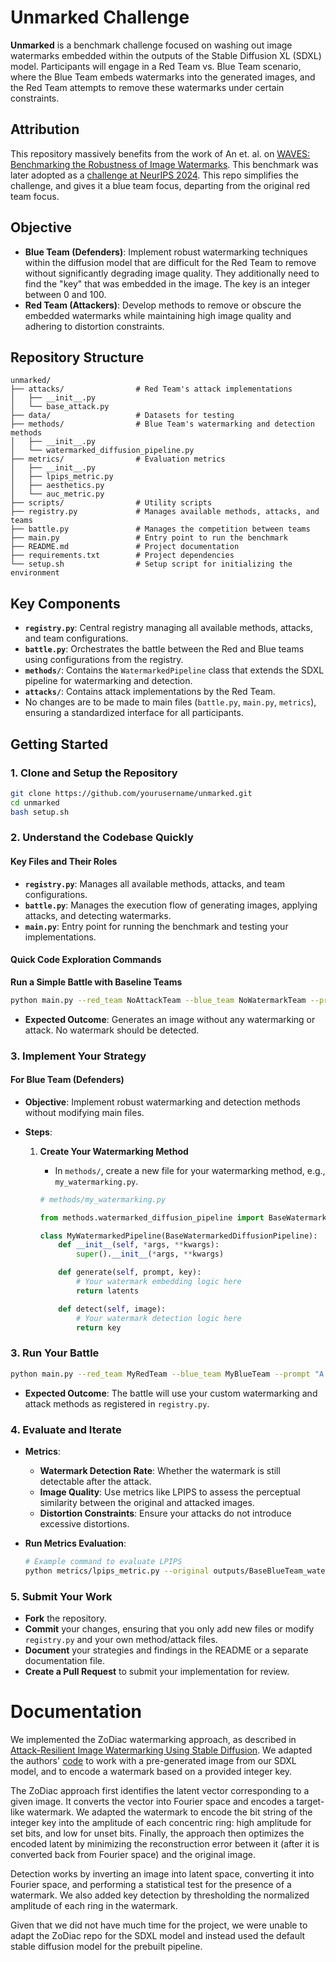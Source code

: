 # Unmarked Challenge

**Unmarked** is a benchmark challenge focused on washing out image watermarks embedded within the outputs of the Stable Diffusion XL (SDXL) model. Participants will engage in a Red Team vs. Blue Team scenario, where the Blue Team embeds watermarks into the generated images, and the Red Team attempts to remove these watermarks under certain constraints.

## Attribution
This repository massively benefits from the work of An et. al. on [WAVES: Benchmarking the Robustness of Image Watermarks](https://wavesbench.github.io/). This benchmark was later adopted as a [challenge at NeurIPS 2024](https://erasinginvisible.github.io/). This repo simplifies the challenge, and gives it a blue team focus, departing from the original red team focus.


## Objective

- **Blue Team (Defenders)**: Implement robust watermarking techniques within the diffusion model that are difficult for the Red Team to remove without significantly degrading image quality. They additionally need to find the "key" that was embedded in the image. The key is an integer between 0 and 100.
- **Red Team (Attackers)**: Develop methods to remove or obscure the embedded watermarks while maintaining high image quality and adhering to distortion constraints.

## Repository Structure

```
unmarked/
├── attacks/                # Red Team's attack implementations
│   ├── __init__.py
│   └── base_attack.py
├── data/                   # Datasets for testing
├── methods/                # Blue Team's watermarking and detection methods
│   ├── __init__.py
│   └── watermarked_diffusion_pipeline.py
├── metrics/                # Evaluation metrics
│   ├── __init__.py
│   ├── lpips_metric.py
│   ├── aesthetics.py
│   └── auc_metric.py
├── scripts/                # Utility scripts
├── registry.py             # Manages available methods, attacks, and teams
├── battle.py               # Manages the competition between teams
├── main.py                 # Entry point to run the benchmark
├── README.md               # Project documentation
├── requirements.txt        # Project dependencies
└── setup.sh                # Setup script for initializing the environment
```

## Key Components

- **`registry.py`**: Central registry managing all available methods, attacks, and team configurations.
- **`battle.py`**: Orchestrates the battle between the Red and Blue teams using configurations from the registry.
- **`methods/`**: Contains the `WatermarkedPipeline` class that extends the SDXL pipeline for watermarking and detection.
- **`attacks/`**: Contains attack implementations by the Red Team.
- No changes are to be made to main files (`battle.py`, `main.py`, `metrics`), ensuring a standardized interface for all participants.

## Getting Started

### 1. Clone and Setup the Repository

```bash
git clone https://github.com/yourusername/unmarked.git
cd unmarked
bash setup.sh
```


### 2. Understand the Codebase Quickly

#### Key Files and Their Roles

- **`registry.py`**: Manages all available methods, attacks, and team configurations.
- **`battle.py`**: Manages the execution flow of generating images, applying attacks, and detecting watermarks.
- **`main.py`**: Entry point for running the benchmark and testing your implementations.

#### Quick Code Exploration Commands

**Run a Simple Battle with Baseline Teams**

```bash
python main.py --red_team NoAttackTeam --blue_team NoWatermarkTeam --prompt data/debug_prompts.txt 
```

- **Expected Outcome**: Generates an image without any watermarking or attack. No watermark should be detected.

### 3. Implement Your Strategy

#### For Blue Team (Defenders)

- **Objective**: Implement robust watermarking and detection methods without modifying main files.
- **Steps**:

  1. **Create Your Watermarking Method**

     - In `methods/`, create a new file for your watermarking method, e.g., `my_watermarking.py`.

     ```python
     # methods/my_watermarking.py

     from methods.watermarked_diffusion_pipeline import BaseWatermarkedDiffusionPipeline

     class MyWatermarkedPipeline(BaseWatermarkedDiffusionPipeline):
         def __init__(self, *args, **kwargs):
             super().__init__(*args, **kwargs)

         def generate(self, prompt, key):
             # Your watermark embedding logic here
             return latents

         def detect(self, image):
             # Your watermark detection logic here
             return key
     ```

  


### 3. Run Your Battle

```bash
python main.py --red_team MyRedTeam --blue_team MyBlueTeam --prompt "A futuristic cityscape at night"
```

- **Expected Outcome**: The battle will use your custom watermarking and attack methods as registered in `registry.py`.

### 4. Evaluate and Iterate

- **Metrics**:

  - **Watermark Detection Rate**: Whether the watermark is still detectable after the attack.
  - **Image Quality**: Use metrics like LPIPS to assess the perceptual similarity between the original and attacked images.
  - **Distortion Constraints**: Ensure your attacks do not introduce excessive distortions.

- **Run Metrics Evaluation**:

  ```bash
  # Example command to evaluate LPIPS
  python metrics/lpips_metric.py --original outputs/BaseBlueTeam_watermarked.png --modified outputs/MyRedTeam_vs_MyBlueTeam.png
  ```

### 5. Submit Your Work

- **Fork** the repository.
- **Commit** your changes, ensuring that you only add new files or modify `registry.py` and your own method/attack files.
- **Document** your strategies and findings in the README or a separate documentation file.
- **Create a Pull Request** to submit your implementation for review.

# Documentation

We implemented the ZoDiac watermarking approach, as described in [Attack-Resilient Image Watermarking Using Stable Diffusion](https://arxiv.org/pdf/2401.04247). We adapted the authors' [code](https://github.com/zhanglijun95/ZoDiac) to work with a pre-generated image from our SDXL model, and to encode a watermark based on a provided integer key.

The ZoDiac approach first identifies the latent vector corresponding to a given image. It converts the vector into Fourier space and encodes a target-like watermark. We adapted the watermark to encode the bit string of the integer key into
the amplitude of each concentric ring: high amplitude for set bits, and low for unset bits. Finally, the approach then optimizes the encoded latent by minimizing the reconstruction error between it (after it is converted back from Fourier space) and the original image. 

Detection works by inverting an image into latent space, converting it into Fourier 
space, and performing a statistical test for the presence of a watermark. We also
added key detection by thresholding the normalized amplitude of each ring in the watermark.

Given that we did not have much time for the project, we were unable to adapt the ZoDiac repo for the SDXL model and instead used the default stable diffusion model for the prebuilt pipeline. 



